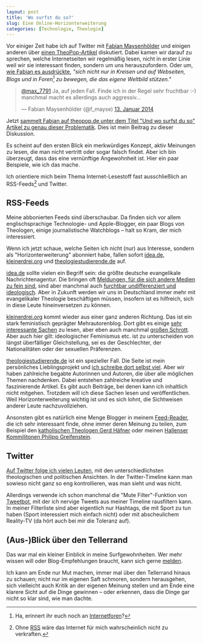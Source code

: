 ```yaml
---
layout: post
title: 'Wo surfst du so?'
slug: Eine Online-Horizonterweiterung
categories: [Technologie, Theologie]
---
```


Vor einiger Zeit habe ich auf Twitter mit [Fabian Maysenhölder](http://www.twitter.com/f_mayse) und einigen anderen über [einen TheoPop-Artikel](http://theopop.de/2014/01/bringt-internet-ende-religion/) diskutiert. Dabei kamen wir darauf zu sprechen, welche Internetseiten wir regelmäßig lesen, nicht in erster Linie weil wir sie interessant finden, sondern um uns herauszufordern. Oder um, [wie Fabian es ausdrückte](http://theopop.de/2014/01/bringt-internet-ende-religion/), *"sich nicht nur in Kreisen und auf Webseiten, Blogs und in Foren[^foren] zu bewegen, die das eigene Weltbild stützen."*

[^foren]: Ha, erinnert ihr euch noch an [Internetforen](http://de.wikipedia.org/wiki/Internetforum)?

<!--more-->

<blockquote class="twitter-tweet" lang="de"><p><a href="https://twitter.com/max_7791">@max_7791</a> Ja, auf jeden Fall. Finde ich in der Regel sehr fruchtbar :-) manchmal macht es allerdings auch aggressiv...</p>&mdash; Fabian Maysenhölder (@f_mayse) <a href="https://twitter.com/f_mayse/statuses/422848693289881600">13. Januar 2014</a></blockquote>
<script async src="//platform.twitter.com/widgets.js" charset="utf-8"></script>

Jetzt [sammelt Fabian auf theopop.de unter dem Titel "Und wo surfst du so" Artikel zu genau dieser Problematik](http://theopop.de/2014/01/blogparade-und-wo-surfst-du-so/). Dies ist mein Beitrag zu dieser Diskussion.

Es scheint auf den ersten Blick ein merkwürdiges Konzept, aktiv Meinungen zu lesen, die man nicht vertritt oder sogar falsch findet. Aber ich bin überzeugt, dass das eine vernünftige Angewohnheit ist. Hier ein paar Beispiele, wie ich das mache.

Ich orientiere mich beim Thema Internet-Lesestoff fast ausschließlich an RSS-Feeds[^rss] und Twitter.

[^rss]: Ohne [RSS](http://de.wikipedia.org/wiki/RSS) wäre das Internet für mich wahrscheinlich nicht zu verkraften.

## RSS-Feeds

Meine abbonierten Feeds sind überschaubar. Da finden sich vor allem englischsprachige Technologie- und Apple-Blogger, ein paar Blogs von Theologen, einige journalistische Watchblogs – halt so Kram, der mich interessiert.

Wenn ich jetzt schaue, welche Seiten ich nicht (nur) aus Interesse, sondern als "Horizonterweiterung" abonniert habe, fallen sofort [idea.de](http://www.idea.de/), [kleinerdrei.org](http://kleinerdrei.org/) und [theologiestudierende.de](http://www.theologiestudierende.de/) auf.

[idea.de](http://www.idea.de/) sollte vielen ein Begriff sein: die größte deutsche evangelikale Nachrichtenagentur. Die bringen oft [Meldungen, für die sich andere Medien zu fein sind](http://moehrenzahn.de/messianische-juden-auf-dem-kirchentag/), sind aber manchmal auch [furchtbar undifferenziert und ideologisch](http://www.idea.de/detail/thema-des-tages/artikel/ist-hitzlsperger-ein-held-1010.html). Aber in Zukunft werden wir uns in Deutschland immer mehr mit evangelikaler Theologie  beschäftigen müssen, insofern ist es hilfreich, sich in diese Leute hineinversetzen zu können.

[kleinerdrei.org](http://kleinerdrei.org/) kommt wieder aus einer ganz anderen Richtung. Das ist ein stark feministisch geprägter Mehrautorenblog. Dort gibt es einige [sehr interessante Sachen](http://kleinerdrei.org/2013/01/radio/) zu lesen, aber eben auch manchmal [großen Schrott](http://kleinerdrei.org/2013/05/jede-so-wie-sie-will-oder-alles-kann-nichts-muss/). Aber auch hier gilt: ideologischer Feminismus etc. ist zu unterscheiden von längst überfälliger Gleichstellung, sei es der Geschlechter, der Nationalitäten oder der sexuellen Präferenzen.

[theologiestudierende.de](http://www.theologiestudierende.de/) ist ein spezieller Fall. Die Seite ist mein persönliches Lieblingsprojekt und [ich schreibe dort selbst viel](http://www.theologiestudierende.de/author/portalleitung/). Aber wir haben zahlreiche begabte Autorinnen und Autoren, die über alle möglichen Themen nachdenken. Dabei entstehen zahlreiche kreative und faszinierende Artikel. Es gibt auch Beiträge, bei denen kann ich inhaltlich nicht mitgehen. Trotzdem will ich diese Sachen lesen und veröffentlichen. Weil Horizonterweiterung wichtig ist und es sich lohnt, die Sichtweisen anderer Leute nachzuvollziehen.

Ansonsten gibt es natürlich eine Menge Blogger in meinem [Feed-Reader](http://readkitapp.com), die ich sehr interessant finde, ohne immer deren Meinung zu teilen, zum Beispiel den [katholischen Theologen Gerd Häfner](http://www.lectiobrevior.de) oder meinen [Hallenser Kommilitonen Philipp Greifenstein](http://philipp-greifenstein.de). 

## Twitter

[Auf Twitter folge ich vielen Leuten](https://twitter.com/max_7791/following), mit den unterschiedlichsten theologischen und politischen Ansichten. In der Twitter-Timeline kann man sowieso nicht ganz so eng kontrollieren, was man sieht und was nicht.

Allerdings verwende ich schon manchmal die "Mute Filter"-Funktion von [Tweetbot](http://tapbots.com/software/tweetbot/), mit der ich nervige Tweets aus meiner Timeline rausfiltern kann. In meiner Filterliste sind aber eigentlich nur Hashtags, die mit Sport zu tun haben (Sport interessiert mich einfach nicht) oder mit abscheulichem Reality-TV (da hört auch bei mir die Toleranz auf).

## (Aus-)Blick über den Tellerrand

Das war mal ein kleiner Einblick in meine Surfgewohnheiten. Wer mehr wissen will oder Blog-Empfehlungen braucht, kann sich gerne [melden](https://twitter.com/max_7791).

Ich kann am Ende nur Mut machen, immer mal über den Tellerrand hinaus zu schauen; nicht nur im eigenen Saft schmoren, sondern herausgehen, sich vielleicht auch Kritik an der eigenen Meinung stellen und am Ende eine klarere Sicht auf die Dinge gewinnen – oder erkennen, dass die Dinge gar nicht so klar sind, wie man dachte. 